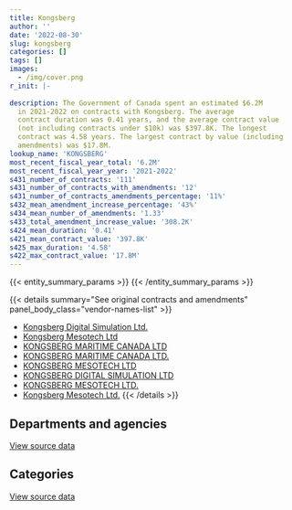 ```yaml
---
title: Kongsberg
author: ''
date: '2022-08-30'
slug: kongsberg
categories: []
tags: []
images:
  - /img/cover.png
r_init: |-
  
description: The Government of Canada spent an estimated $6.2M
  in 2021-2022 on contracts with Kongsberg. The average
  contract duration was 0.41 years, and the average contract value
  (not including contracts under $10k) was $397.8K. The longest
  contract was 4.58 years. The largest contract by value (including
  amendments) was $17.8M.
lookup_name: 'KONGSBERG'
most_recent_fiscal_year_total: '6.2M'
most_recent_fiscal_year_year: '2021-2022'
s431_number_of_contracts: '111'
s431_number_of_contracts_with_amendments: '12'
s431_number_of_contracts_amendments_percentage: '11%'
s432_mean_amendment_increase_percentage: '43%'
s434_mean_number_of_amendments: '1.33'
s433_total_amendment_increase_value: '308.2K'
s424_mean_duration: '0.41'
s421_mean_contract_value: '397.8K'
s425_max_duration: '4.58'
s422_max_contract_value: '17.8M'
---
```


<script src="/rmarkdown-libs/htmlwidgets/htmlwidgets.js"></script>
<link href="/rmarkdown-libs/datatables-css/datatables-crosstalk.css" rel="stylesheet" />
<script src="/rmarkdown-libs/datatables-binding/datatables.js"></script>
<script src="/rmarkdown-libs/jquery/jquery-3.6.0.min.js"></script>
<link href="/rmarkdown-libs/dt-core-bootstrap/css/dataTables.bootstrap.min.css" rel="stylesheet" />
<link href="/rmarkdown-libs/dt-core-bootstrap/css/dataTables.bootstrap.extra.css" rel="stylesheet" />
<script src="/rmarkdown-libs/dt-core-bootstrap/js/jquery.dataTables.min.js"></script>
<script src="/rmarkdown-libs/dt-core-bootstrap/js/dataTables.bootstrap.min.js"></script>
<link href="/rmarkdown-libs/crosstalk/css/crosstalk.min.css" rel="stylesheet" />
<script src="/rmarkdown-libs/crosstalk/js/crosstalk.min.js"></script>
<script src="/rmarkdown-libs/htmlwidgets/htmlwidgets.js"></script>
<link href="/rmarkdown-libs/datatables-css/datatables-crosstalk.css" rel="stylesheet" />
<script src="/rmarkdown-libs/datatables-binding/datatables.js"></script>
<script src="/rmarkdown-libs/jquery/jquery-3.6.0.min.js"></script>
<link href="/rmarkdown-libs/dt-core-bootstrap/css/dataTables.bootstrap.min.css" rel="stylesheet" />
<link href="/rmarkdown-libs/dt-core-bootstrap/css/dataTables.bootstrap.extra.css" rel="stylesheet" />
<script src="/rmarkdown-libs/dt-core-bootstrap/js/jquery.dataTables.min.js"></script>
<script src="/rmarkdown-libs/dt-core-bootstrap/js/dataTables.bootstrap.min.js"></script>
<link href="/rmarkdown-libs/crosstalk/css/crosstalk.min.css" rel="stylesheet" />
<script src="/rmarkdown-libs/crosstalk/js/crosstalk.min.js"></script>

{{< entity_summary_params >}}
{{< /entity_summary_params >}}

{{< details summary="See original contracts and amendments" panel_body_class="vendor-names-list" >}}
- [Kongsberg Digital Simulation Ltd.](https://search.open.canada.ca/en/ct/?sort=contract_value_f%20desc&page=1&search_text=%22Kongsberg%20Digital%20Simulation%20Ltd.%22)
- [Kongsberg Mesotech Ltd](https://search.open.canada.ca/en/ct/?sort=contract_value_f%20desc&page=1&search_text=%22Kongsberg%20Mesotech%20Ltd%22)
- [KONGSBERG MARITIME CANADA LTD](https://search.open.canada.ca/en/ct/?sort=contract_value_f%20desc&page=1&search_text=%22KONGSBERG%20MARITIME%20CANADA%20LTD%22)
- [KONGSBERG MARITIME CANADA LTD.](https://search.open.canada.ca/en/ct/?sort=contract_value_f%20desc&page=1&search_text=%22KONGSBERG%20MARITIME%20CANADA%20LTD.%22)
- [KONGSBERG MESOTECH LTD](https://search.open.canada.ca/en/ct/?sort=contract_value_f%20desc&page=1&search_text=%22KONGSBERG%20MESOTECH%20LTD%22)
- [KONGSBERG DIGITAL SIMULATION LTD](https://search.open.canada.ca/en/ct/?sort=contract_value_f%20desc&page=1&search_text=%22KONGSBERG%20DIGITAL%20SIMULATION%20LTD%22)
- [KONGSBERG MESOTECH LTD.](https://search.open.canada.ca/en/ct/?sort=contract_value_f%20desc&page=1&search_text=%22KONGSBERG%20MESOTECH%20LTD.%22)
- [Kongsberg Mesotech Ltd.](https://search.open.canada.ca/en/ct/?sort=contract_value_f%20desc&page=1&search_text=%22Kongsberg%20Mesotech%20Ltd.%22)
{{< /details >}}

## Departments and agencies

<div id="htmlwidget-1" style="width:100%;height:auto;" class="datatables html-widget"></div>
<script type="application/json" data-for="htmlwidget-1">{"x":{"style":"bootstrap","filter":"none","vertical":false,"data":[["<a href=\"/departments/dfo-mpo/\">Fisheries and Oceans Canada<\/a>","<a href=\"/departments/dnd-mdn/\">National Defence<\/a>","<a href=\"/departments/pc/\">Parks Canada<\/a>","<a href=\"/departments/rcmp-grc/\">Royal Canadian Mounted Police<\/a>","<a href=\"/departments/tc/\">Transport Canada<\/a>"],[1464873.21,5700815.3,null,null,24207.99],[1484131.52,5526672.73,null,null,null],[6086327.07,3878108.64,null,null,null],[4391205.2,1653816.49,164560.77,24999.45,null]],"container":"<table class=\"table table-striped table-hover row-border order-column display\">\n  <thead>\n    <tr>\n      <th>Department<\/th>\n      <th>2018-2019<\/th>\n      <th>2019-2020<\/th>\n      <th>2020-2021<\/th>\n      <th>2021-2022<\/th>\n    <\/tr>\n  <\/thead>\n<\/table>","options":{"order":[[4,"desc"]],"pageLength":10,"autoWidth":true,"columnDefs":[{"targets":1,"render":"function(data, type, row, meta) {\n    return type !== 'display' ? data : DTWidget.formatCurrency(data, \"$\", 2, 3, \",\", \".\", true, null);\n  }"},{"targets":2,"render":"function(data, type, row, meta) {\n    return type !== 'display' ? data : DTWidget.formatCurrency(data, \"$\", 2, 3, \",\", \".\", true, null);\n  }"},{"targets":3,"render":"function(data, type, row, meta) {\n    return type !== 'display' ? data : DTWidget.formatCurrency(data, \"$\", 2, 3, \",\", \".\", true, null);\n  }"},{"targets":4,"render":"function(data, type, row, meta) {\n    return type !== 'display' ? data : DTWidget.formatCurrency(data, \"$\", 2, 3, \",\", \".\", true, null);\n  }"},{"width":"16%","targets":[1,2,3,4]},{"className":"dt-right","targets":[1,2,3,4]}],"orderClasses":false}},"evals":["options.columnDefs.0.render","options.columnDefs.1.render","options.columnDefs.2.render","options.columnDefs.3.render"],"jsHooks":[]}</script>
<p class="text-right">
<a href="https://github.com/GoC-Spending/contracts-data/tree/main/data/out/vendors/kongsberg/summary_by_fiscal_year_by_department.csv" class="source-data-link btn btn-link">View source data</a>
</p>

## Categories

<div id="htmlwidget-2" style="width:100%;height:auto;" class="datatables html-widget"></div>
<script type="application/json" data-for="htmlwidget-2">{"x":{"style":"bootstrap","filter":"none","vertical":false,"data":[["<a href=\"/categories/information_technology/\">Information technology<\/a>","<a href=\"/categories/transportation_and_logistics/\">Transportation and logistics<\/a>","<a href=\"/categories/industrial_products_and_services/\">Industrial products and services<\/a>","<a href=\"/categories/human_capital/\">Human capital<\/a>"],[1237898.08,40588.42,5870613.72,40796.28],[71207.34,829243.98,5760590.24,349762.69],[193655.89,3051248.13,6719531.68,null],[456513.47,3004321.79,2773746.65,null]],"container":"<table class=\"table table-striped table-hover row-border order-column display\">\n  <thead>\n    <tr>\n      <th>Category<\/th>\n      <th>2018-2019<\/th>\n      <th>2019-2020<\/th>\n      <th>2020-2021<\/th>\n      <th>2021-2022<\/th>\n    <\/tr>\n  <\/thead>\n<\/table>","options":{"order":[[4,"desc"]],"dom":"t","pageLength":30,"autoWidth":true,"columnDefs":[{"targets":1,"render":"function(data, type, row, meta) {\n    return type !== 'display' ? data : DTWidget.formatCurrency(data, \"$\", 2, 3, \",\", \".\", true, null);\n  }"},{"targets":2,"render":"function(data, type, row, meta) {\n    return type !== 'display' ? data : DTWidget.formatCurrency(data, \"$\", 2, 3, \",\", \".\", true, null);\n  }"},{"targets":3,"render":"function(data, type, row, meta) {\n    return type !== 'display' ? data : DTWidget.formatCurrency(data, \"$\", 2, 3, \",\", \".\", true, null);\n  }"},{"targets":4,"render":"function(data, type, row, meta) {\n    return type !== 'display' ? data : DTWidget.formatCurrency(data, \"$\", 2, 3, \",\", \".\", true, null);\n  }"},{"width":"16%","targets":[1,2,3,4]},{"className":"dt-right","targets":[1,2,3,4]}],"orderClasses":false,"lengthMenu":[10,25,30,50,100]}},"evals":["options.columnDefs.0.render","options.columnDefs.1.render","options.columnDefs.2.render","options.columnDefs.3.render"],"jsHooks":[]}</script>
<p class="text-right">
<a href="https://github.com/GoC-Spending/contracts-data/tree/main/data/out/vendors/kongsberg/summary_by_fiscal_year_by_category.csv" class="source-data-link btn btn-link">View source data</a>
</p>
